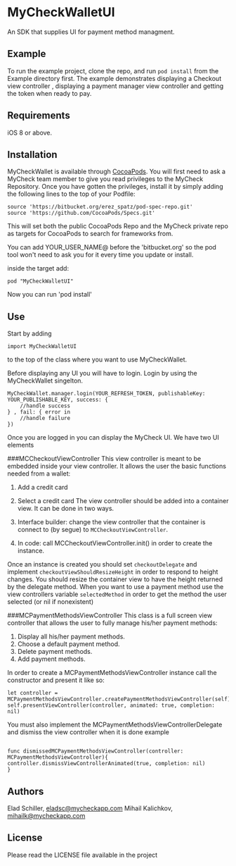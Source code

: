 # MyCheckWalletUI
An SDK that supplies UI for payment method managment.


## Example

To run the example project, clone the repo, and run `pod install` from the Example directory first. The example demonstrates displaying a Checkout view controller , displaying a payment manager view controller and getting the token when ready to pay.

## Requirements
iOS 8 or above.

## Installation

MyCheckWallet is available through [CocoaPods](http://cocoapods.org). You will first need to ask a MyCheck team member to give you read privileges to the MyCheck Repository. Once you have gotten the privileges, install
it by simply adding the following lines to the top of your Podfile:

```
source 'https://bitbucket.org/erez_spatz/pod-spec-repo.git'
source 'https://github.com/CocoaPods/Specs.git'
```
This will set both the public CocoaPods Repo and the MyCheck private repo as targets for CocoaPods to search for frameworks from.

You can add YOUR_USER_NAME@ before the 'bitbucket.org' so the pod tool won't need to ask you for it every time you update or install.

inside the target add:

```
pod "MyCheckWalletUI"
```
Now you can run 'pod install'

## Use
Start by adding
```
import MyCheckWalletUI
```

to the top of the class where you want to use MyCheckWallet.

Before displaying any UI you will have to login. Login by using the MyCheckWallet singelton.


```
MyCheckWallet.manager.login(YOUR_REFRESH_TOKEN, publishableKey: YOUR_PUBLISHABLE_KEY, success: {
    //handle success
} , fail: { error in
    //handle failure
})
```
Once you are logged in you can display the MyCheck UI. We have two UI elements

###MCCheckoutViewController
This view controller is meant to be embedded inside your view controller. It allows the user the basic functions needed from a wallet:
  1. Add a credit card
  2. Select a credit card
The view controller should be added into a container view. It can be done in two ways.

  1. Interface builder: change the view controller that the container is connect to (by segue) to `MCCheckoutViewController`. 
  2. In code: call MCCheckoutViewController.init() in order to create the instance.

Once an instance is created you should set `checkoutDelegate` and implement  `checkoutViewShouldResizeHeight` in order to respond to height changes. You should resize the container view to have the height returned by the delegate method.
When you want to use a payment method use the view controllers variable `selectedMethod` in order to get the method the user selected (or nil if nonexistent) 

###MCPaymentMethodsViewController
This class is a full screen view controller that allows the user to fully manage his/her payment methods:

  1. Display all his/her payment methods.
  2. Choose a default payment method.
  3. Delete payment methods.
  4. Add payment methods.

In order to create a MCPaymentMethodsViewController instance call the constructor and present it like so:

```
let controller = MCPaymentMethodsViewController.createPaymentMethodsViewController(self)
self.presentViewController(controller, animated: true, completion: nil)

```

You must also implement the MCPaymentMethodsViewControllerDelegate and dismiss the view controller when it is done 
example

```

func dismissedMCPaymentMethodsViewController(controller: MCPaymentMethodsViewController){
controller.dismissViewControllerAnimated(true, completion: nil)
}

```

## Authors

Elad Schiller, eladsc@mycheckapp.com
Mihail Kalichkov, mihailk@mycheckapp.com 
## License

Please read the LICENSE file available in the project




